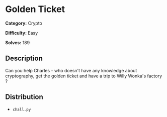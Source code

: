 # Golden Ticket
**Category:** Crypto

**Difficulty:** Easy

**Solves:** 189

## Description

Can you help Charles - who doesn't have any knowledge about cryptography, get the golden ticket and have a trip to Willy Wonka's factory ?

## Distribution
- `chall.py`